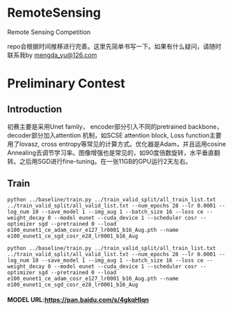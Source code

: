 # RemoteSensing
Remote Sensing Competition 

repo会根据时间推移进行完善。这里先简单书写一下。如果有什么疑问，请随时联系我by mengda_yu@126.com

# Preliminary Contest
## Introduction

初赛主要是采用Unet family， encoder部分引入不同的pretrained backbone， decoder部分加入attention 机制，如SCSE attention block, Loss function主要用了lovasz, cross entropy等常见的计算方式。优化器是Adam，并且运用cosine Annealing去调节学习率。图像增强也是常见的，如90度倍数旋转，水平垂直翻转。之后用SGD进行fine-tuning。在一张11GB的GPU运行2天左右。

## Train

```
python ../baseline/train.py ../train_valid_split/all_train_list.txt ../train_valid_split/all_valid_list.txt --num_epochs 28 --lr 0.0001 --log_num 10 --save_model 1 --img_aug 1 --batch_size 16 --loss ce --weight_decay 0 --model eunet --cuda_device 1 --scheduler cosr --optimizer sgd --pretrained 0 --load e100_eunet1_ce_adam_cosr_e127_lr0001_b16_Aug.pth --name e100_eunet1_ce_sgd_cosr_e28_lr0001_b16_Aug

python ../baseline/train.py ../train_valid_split/all_train_list.txt ../train_valid_split/all_valid_list.txt --num_epochs 28 --lr 0.0001 --log_num 10 --save_model 1 --img_aug 1 --batch_size 16 --loss ce --weight_decay 0 --model eunet --cuda_device 1 --scheduler cosr --optimizer sgd --pretrained 0 --load e100_eunet1_ce_adam_cosr_e127_lr0001_b16_Aug.pth --name e100_eunet1_ce_sgd_cosr_e28_lr0001_b16_Aug
```

#### MODEL URL:https://pan.baidu.com/s/4gkqHIqn




